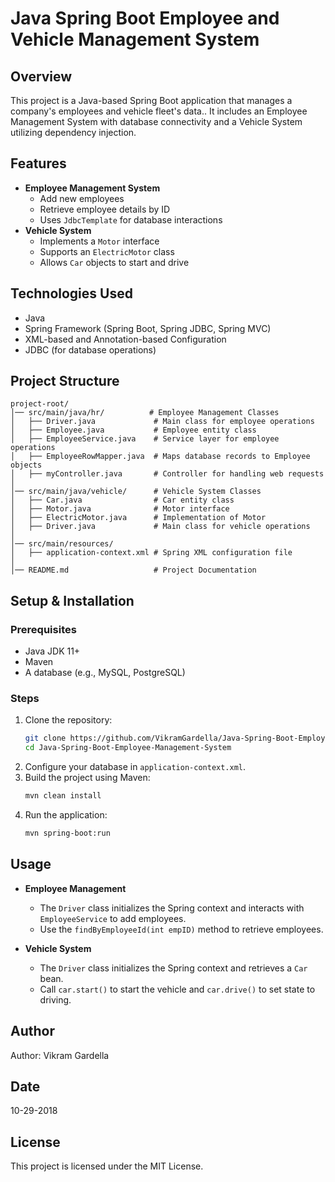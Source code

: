 # Java Spring Boot Employee and Vehicle Management System

## Overview
This project is a Java-based Spring Boot application that manages a company's employees and vehicle fleet's data.. It includes an Employee Management System with database connectivity and a Vehicle System utilizing dependency injection.

## Features
- **Employee Management System**
  - Add new employees
  - Retrieve employee details by ID
  - Uses `JdbcTemplate` for database interactions
- **Vehicle System**
  - Implements a `Motor` interface
  - Supports an `ElectricMotor` class
  - Allows `Car` objects to start and drive

## Technologies Used
- Java
- Spring Framework (Spring Boot, Spring JDBC, Spring MVC)
- XML-based and Annotation-based Configuration
- JDBC (for database operations)

## Project Structure
```
project-root/
│── src/main/java/hr/          # Employee Management Classes
│   ├── Driver.java             # Main class for employee operations
│   ├── Employee.java           # Employee entity class
│   ├── EmployeeService.java    # Service layer for employee operations
│   ├── EmployeeRowMapper.java  # Maps database records to Employee objects
│   ├── myController.java       # Controller for handling web requests
│
│── src/main/java/vehicle/      # Vehicle System Classes
│   ├── Car.java                # Car entity class
│   ├── Motor.java              # Motor interface
│   ├── ElectricMotor.java      # Implementation of Motor
│   ├── Driver.java             # Main class for vehicle operations
│
│── src/main/resources/
│   ├── application-context.xml # Spring XML configuration file
│
│── README.md                   # Project Documentation
```

## Setup & Installation
### Prerequisites
- Java JDK 11+
- Maven
- A database (e.g., MySQL, PostgreSQL)

### Steps
1. Clone the repository:
   ```sh
   git clone https://github.com/VikramGardella/Java-Spring-Boot-Employee-Management-System.git
   cd Java-Spring-Boot-Employee-Management-System
   ```
2. Configure your database in `application-context.xml`.
3. Build the project using Maven:
   ```sh
   mvn clean install
   ```
4. Run the application:
   ```sh
   mvn spring-boot:run
   ```

## Usage
- **Employee Management**
  - The `Driver` class initializes the Spring context and interacts with `EmployeeService` to add employees.
  - Use the `findByEmployeeId(int empID)` method to retrieve employees.

- **Vehicle System**
  - The `Driver` class initializes the Spring context and retrieves a `Car` bean.
  - Call `car.start()` to start the vehicle and `car.drive()` to set state to driving.

## Author
Author: Vikram Gardella

## Date
10-29-2018

## License
This project is licensed under the MIT License.
